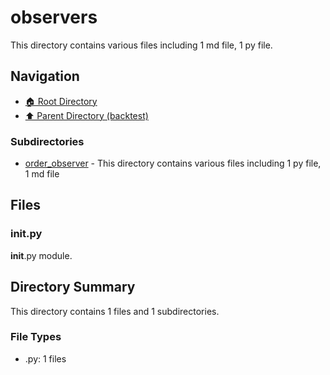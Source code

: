# observers

This directory contains various files including 1 md file, 1 py file.

## Navigation

* [🏠 Root Directory](/backtest/observers/../backtest/observers/..README.md)
* [⬆️ Parent Directory (backtest)](../README.md)

### Subdirectories

* [order_observer](order_observer/README.md) - This directory contains various files including 1 py file, 1 md file

## Files

### __init__.py

__init__.py module.

## Directory Summary

This directory contains 1 files and 1 subdirectories.

### File Types

* .py: 1 files
